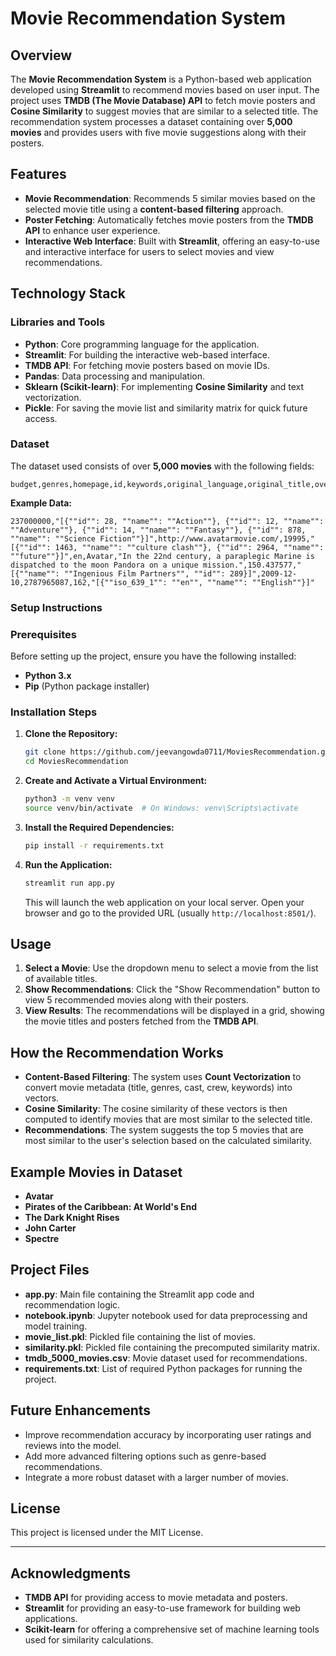 # Movie Recommendation System

## Overview

The **Movie Recommendation System** is a Python-based web application developed using **Streamlit** to recommend movies based on user input. The project uses **TMDB (The Movie Database) API** to fetch movie posters and **Cosine Similarity** to suggest movies that are similar to a selected title. The recommendation system processes a dataset containing over **5,000 movies** and provides users with five movie suggestions along with their posters.

## Features

- **Movie Recommendation**: Recommends 5 similar movies based on the selected movie title using a **content-based filtering** approach.
- **Poster Fetching**: Automatically fetches movie posters from the **TMDB API** to enhance user experience.
- **Interactive Web Interface**: Built with **Streamlit**, offering an easy-to-use and interactive interface for users to select movies and view recommendations.
  
## Technology Stack

### Libraries and Tools
- **Python**: Core programming language for the application.
- **Streamlit**: For building the interactive web-based interface.
- **TMDB API**: For fetching movie posters based on movie IDs.
- **Pandas**: Data processing and manipulation.
- **Sklearn (Scikit-learn)**: For implementing **Cosine Similarity** and text vectorization.
- **Pickle**: For saving the movie list and similarity matrix for quick future access.

### Dataset
The dataset used consists of over **5,000 movies** with the following fields:

```plaintext
budget,genres,homepage,id,keywords,original_language,original_title,overview,popularity,production_companies,production_countries,release_date,revenue,runtime,spoken_languages,status,tagline,title,vote_average,vote_count
```

**Example Data:**
```plaintext
237000000,"[{""id"": 28, ""name"": ""Action""}, {""id"": 12, ""name"": ""Adventure""}, {""id"": 14, ""name"": ""Fantasy""}, {""id"": 878, ""name"": ""Science Fiction""}]",http://www.avatarmovie.com/,19995,"[{""id"": 1463, ""name"": ""culture clash""}, {""id"": 2964, ""name"": ""future""}]",en,Avatar,"In the 22nd century, a paraplegic Marine is dispatched to the moon Pandora on a unique mission.",150.437577,"[{""name"": ""Ingenious Film Partners"", ""id"": 289}]",2009-12-10,2787965087,162,"[{""iso_639_1"": ""en"", ""name"": ""English""}]"
```

### Setup Instructions

### Prerequisites

Before setting up the project, ensure you have the following installed:

- **Python 3.x**
- **Pip** (Python package installer)

### Installation Steps

1. **Clone the Repository:**

   ```bash
   git clone https://github.com/jeevangowda0711/MoviesRecommendation.git
   cd MoviesRecommendation
   ```

2. **Create and Activate a Virtual Environment:**

   ```bash
   python3 -m venv venv
   source venv/bin/activate  # On Windows: venv\Scripts\activate
   ```

3. **Install the Required Dependencies:**

   ```bash
   pip install -r requirements.txt
   ```

4. **Run the Application:**

   ```bash
   streamlit run app.py
   ```

   This will launch the web application on your local server. Open your browser and go to the provided URL (usually `http://localhost:8501/`).

## Usage

1. **Select a Movie**: Use the dropdown menu to select a movie from the list of available titles.
2. **Show Recommendations**: Click the "Show Recommendation" button to view 5 recommended movies along with their posters.
3. **View Results**: The recommendations will be displayed in a grid, showing the movie titles and posters fetched from the **TMDB API**.

## How the Recommendation Works

- **Content-Based Filtering**: The system uses **Count Vectorization** to convert movie metadata (title, genres, cast, crew, keywords) into vectors.
- **Cosine Similarity**: The cosine similarity of these vectors is then computed to identify movies that are most similar to the selected title.
- **Recommendations**: The system suggests the top 5 movies that are most similar to the user's selection based on the calculated similarity.

## Example Movies in Dataset

- **Avatar**
- **Pirates of the Caribbean: At World's End**
- **The Dark Knight Rises**
- **John Carter**
- **Spectre**

## Project Files

- **app.py**: Main file containing the Streamlit app code and recommendation logic.
- **notebook.ipynb**: Jupyter notebook used for data preprocessing and model training.
- **movie_list.pkl**: Pickled file containing the list of movies.
- **similarity.pkl**: Pickled file containing the precomputed similarity matrix.
- **tmdb_5000_movies.csv**: Movie dataset used for recommendations.
- **requirements.txt**: List of required Python packages for running the project.

## Future Enhancements

- Improve recommendation accuracy by incorporating user ratings and reviews into the model.
- Add more advanced filtering options such as genre-based recommendations.
- Integrate a more robust dataset with a larger number of movies.

## License

This project is licensed under the MIT License.

---

## Acknowledgments

- **TMDB API** for providing access to movie metadata and posters.
- **Streamlit** for providing an easy-to-use framework for building web applications.
- **Scikit-learn** for offering a comprehensive set of machine learning tools used for similarity calculations.
